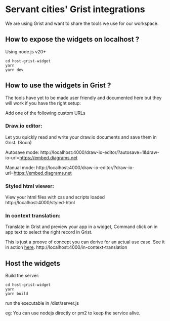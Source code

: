 # Servant cities' Grist integrations
We are using Grist and want to share the tools we use for our workspace.

## How to expose the widgets on localhost ?
Using node.js v20+
```
cd host-grist-widget
yarn
yarn dev
```

## How to use the widgets in Grist ?
The tools have yet to be made user friendly and documented here but they will work if you have the right setup:

Add one of the following custom URLs

### Draw.io editor:
Let you quickly read and write your draw.io documents and save them in Grist. (Soon)

Autosave mode:
http://localhost:4000/draw-io-editor/?autosave=1&draw-io-url=https://embed.diagrams.net

Manual mode:
http://localhost:4000/draw-io-editor/?draw-io-url=https://embed.diagrams.net

### Styled html viewer:
View your html files with css and scripts loaded
http://localhost:4000/styled-html

### In context translation:
Translate in Grist and preview your app in a widget, Command click on in app text to select the right record in Grist.

This is just a proove of concept you can derive for an actual use case. See it in action [here](https://www.youtube.com/watch?v=B_0RMhJWLRQ).
http://localhost:4000/in-context-translation

## Host the widgets
Build the server:
```
cd host-grist-widget
yarn
yarn build
```

run the executable in /dist/server.js

eg: You can use nodejs directly or pm2 to keep the service alive.